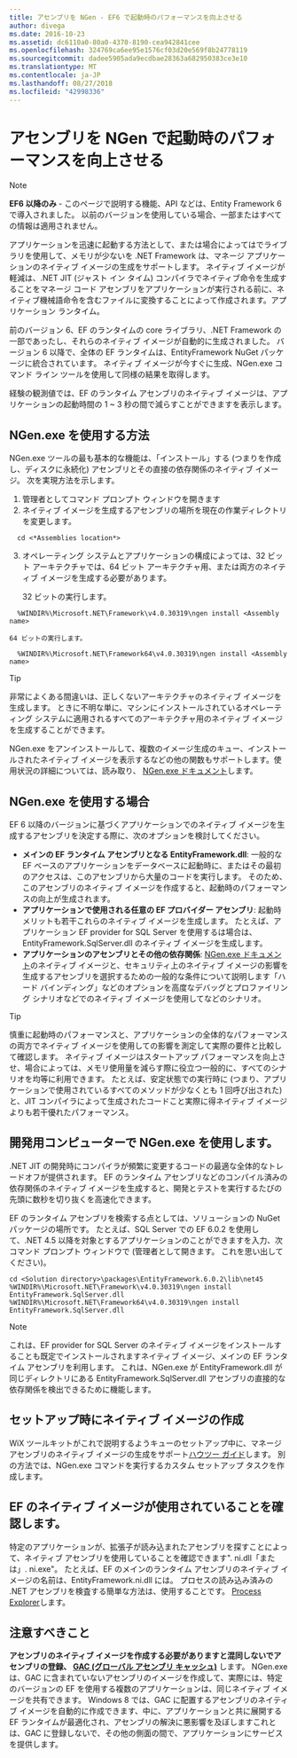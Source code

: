 ```yaml
---
title: アセンブリを NGen - EF6 で起動時のパフォーマンスを向上させる
author: divega
ms.date: 2016-10-23
ms.assetid: dc6110a0-80a0-4370-8190-cea942841cee
ms.openlocfilehash: 324769ca6ee95e1576cf03d20e569f8b24778119
ms.sourcegitcommit: dadee5905ada9ecdbae28363a682950383ce3e10
ms.translationtype: MT
ms.contentlocale: ja-JP
ms.lasthandoff: 08/27/2018
ms.locfileid: "42998336"
---
```

# <a name="improving-startup-performance-with-ngen"></a>アセンブリを NGen で起動時のパフォーマンスを向上させる
> [!NOTE]
> **EF6 以降のみ** - このページで説明する機能、API などは、Entity Framework 6 で導入されました。 以前のバージョンを使用している場合、一部またはすべての情報は適用されません。  

アプリケーションを迅速に起動する方法として、または場合によってはでライブラリを使用して、メモリが少ないを .NET Framework は、マネージ アプリケーションのネイティブ イメージの生成をサポートします。 ネイティブ イメージが軽減は、.NET JIT (ジャスト イン タイム) コンパイラでネイティブ命令を生成することをマネージ コード アセンブリをアプリケーションが実行される前に、ネイティブ機械語命令を含むファイルに変換することによって作成されます。アプリケーション ランタイム。  

前のバージョン 6、EF のランタイムの core ライブラリ、.NET Framework の一部であったし、それらのネイティブ イメージが自動的に生成されました。 バージョン 6 以降で、全体の EF ランタイムは、EntityFramework NuGet パッケージに統合されています。 ネイティブ イメージが今すぐに生成、NGen.exe コマンド ライン ツールを使用して同様の結果を取得します。  

経験の観測値では、EF のランタイム アセンブリのネイティブ イメージは、アプリケーションの起動時間の 1 ~ 3 秒の間で減らすことができますを表示します。  

## <a name="how-to-use-ngenexe"></a>NGen.exe を使用する方法  

NGen.exe ツールの最も基本的な機能は、「インストール」する (つまりを作成し、ディスクに永続化) アセンブリとその直接の依存関係のネイティブ イメージ。 次を実現方法を示します。  

1. 管理者としてコマンド プロンプト ウィンドウを開きます  
2. ネイティブ イメージを生成するアセンブリの場所を現在の作業ディレクトリを変更します。  

  ``` console
    cd <*Assemblies location*>  
  ```
3. オペレーティング システムとアプリケーションの構成によっては、32 ビット アーキテクチャでは、64 ビット アーキテクチャ用、または両方のネイティブ イメージを生成する必要があります。  

    32 ビットの実行します。  
  ``` console
    %WINDIR%\Microsoft.NET\Framework\v4.0.30319\ngen install <Assembly name>  
  ```
    64 ビットの実行します。
  ``` console
    %WINDIR%\Microsoft.NET\Framework64\v4.0.30319\ngen install <Assembly name>  
  ```

> [!TIP]
> 非常によくある間違いは、正しくないアーキテクチャのネイティブ イメージを生成します。 ときに不明な単に、マシンにインストールされているオペレーティング システムに適用されるすべてのアーキテクチャ用のネイティブ イメージを生成することができます。  

NGen.exe をアンインストールして、複数のイメージ生成のキュー、インストールされたネイティブ イメージを表示するなどの他の関数もサポートします。使用状況の詳細については、読み取り、 [NGen.exe ドキュメント](https://msdn.microsoft.com/library/6t9t5wcf.aspx)します。  

## <a name="when-to-use-ngenexe"></a>NGen.exe を使用する場合  

EF 6 以降のバージョンに基づくアプリケーションでのネイティブ イメージを生成するアセンブリを決定する際に、次のオプションを検討してください。  

- **メインの EF ランタイム アセンブリとなる EntityFramework.dll**: 一般的な EF ベースのアプリケーションをデータベースに起動時に、またはその最初のアクセスは、このアセンブリから大量のコードを実行します。 そのため、このアセンブリのネイティブ イメージを作成すると、起動時のパフォーマンスの向上が生成されます。  
- **アプリケーションで使用される任意の EF プロバイダー アセンブリ**: 起動時メリットも若干これらのネイティブ イメージを生成します。 たとえば、アプリケーション EF provider for SQL Server を使用するは場合は、EntityFramework.SqlServer.dll のネイティブ イメージを生成します。  
- **アプリケーションのアセンブリとその他の依存関係**: [NGen.exe ドキュメント](https://msdn.microsoft.com/library/6t9t5wcf.aspx)のネイティブ イメージと、セキュリティ上のネイティブ イメージの影響を生成するアセンブリを選択するための一般的な条件について説明します「ハード バインディング」などのオプションを高度なデバッグとプロファイリング シナリオなどでのネイティブ イメージを使用してなどのシナリオ。  

> [!TIP]
> 慎重に起動時のパフォーマンスと、アプリケーションの全体的なパフォーマンスの両方でネイティブ イメージを使用しての影響を測定して実際の要件と比較して確認します。 ネイティブ イメージはスタートアップ パフォーマンスを向上させ、場合によっては、メモリ使用量を減らす際に役立つ一般的に、すべてのシナリオを均等に利用できます。 たとえば、安定状態での実行時に (つまり、アプリケーションで使用されているすべてのメソッドが少なくとも 1 回呼び出された) と、JIT コンパイラによって生成されたコードこと実際に得ネイティブ イメージよりも若干優れたパフォーマンス。  

## <a name="using-ngenexe-in-a-development-machine"></a>開発用コンピューターで NGen.exe を使用します。  

.NET JIT の開発時にコンパイラが頻繁に変更するコードの最適な全体的なトレードオフが提供されます。 EF のランタイム アセンブリなどのコンパイル済みの依存関係のネイティブ イメージを生成すると、開発とテストを実行するたびの先頭に数秒を切り抜くを高速化できます。  

EF のランタイム アセンブリを検索する点としては、ソリューションの NuGet パッケージの場所です。 たとえば、SQL Server での EF 6.0.2 を使用して、.NET 4.5 以降を対象とするアプリケーションのことができますを入力、次コマンド プロンプト ウィンドウで (管理者として開きます。 これを思い出してください)。  

``` console
cd <Solution directory>\packages\EntityFramework.6.0.2\lib\net45
%WINDIR%\Microsoft.NET\Framework\v4.0.30319\ngen install EntityFramework.SqlServer.dll
%WINDIR%\Microsoft.NET\Framework64\v4.0.30319\ngen install EntityFramework.SqlServer.dll
```  

> [!NOTE]
> これは、EF provider for SQL Server のネイティブ イメージをインストールすることも既定でインストールされますネイティブ イメージ、メインの EF ランタイム アセンブリを利用します。 これは、NGen.exe が EntityFramework.dll が同じディレクトリにある EntityFramework.SqlServer.dll アセンブリの直接的な依存関係を検出できるために機能します。  

## <a name="creating-native-images-during-setup"></a>セットアップ時にネイティブ イメージの作成  

WiX ツールキットがこれで説明するようキューのセットアップ中に、マネージ アセンブリのネイティブ イメージの生成をサポート[ハウツー ガイド](http://wixtoolset.org/documentation/manual/v3/howtos/files_and_registry/ngen_managed_assemblies.html)します。 別の方法では、NGen.exe コマンドを実行するカスタム セットアップ タスクを作成します。  

## <a name="verifying-that-native-images-are-being-used-for-ef"></a>EF のネイティブ イメージが使用されていることを確認します。  

特定のアプリケーションが、拡張子が読み込まれたアセンブリを探すことによって、ネイティブ アセンブリを使用していることを確認できます". ni.dll「または」. ni.exe"。 たとえば、EF のメインのランタイム アセンブリのネイティブ イメージの名前は、EntityFramework.ni.dll には。 プロセスの読み込み済みの .NET アセンブリを検査する簡単な方法は、使用することです。 [Process Explorer](https://technet.microsoft.com/sysinternals/bb896653)します。  

## <a name="other-things-to-be-aware-of"></a>注意すべきこと  

**アセンブリのネイティブ イメージを作成する必要がありますと混同しないでアセンブリの登録、 [GAC (グローバル アセンブリ キャッシュ)](https://msdn.microsoft.com/library/yf1d93sz.aspx)** します。 NGen.exe は、GAC に含まれていないアセンブリのイメージを作成して、実際には、特定のバージョンの EF を使用する複数のアプリケーションは、同じネイティブ イメージを共有できます。 Windows 8 では、GAC に配置するアセンブリのネイティブ イメージを自動的に作成できます、中に、アプリケーションと共に展開する EF ランタイムが最適化され、アセンブリの解決に悪影響を及ぼしますこれとは、GAC に登録しないで、その他の側面の間で、アプリケーションにサービスを提供します。  
